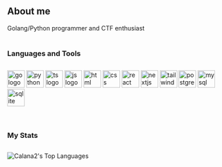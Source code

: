 <h2>About me</h2>
 Golang/Python programmer and CTF enthusiast
<br/><br/>

<!-- Tech stack icons -->  
<h3>Languages and Tools</h3>
<h2></h2>

<div>
<img src="https://cdn.jsdelivr.net/gh/devicons/devicon/icons/go/go-original.svg" height="40" alt="go logo"  />
<img src="https://cdn.jsdelivr.net/gh/devicons/devicon/icons/python/python-original.svg" height="40" alt="python logo"  />
<img src="https://cdn.jsdelivr.net/gh/devicons/devicon/icons/typescript/typescript-plain.svg" height="40" alt="ts logo"  />
<img src="https://cdn.jsdelivr.net/gh/devicons/devicon/icons/javascript/javascript-original.svg" height="40" alt="js logo"  />
<img src="https://cdn.jsdelivr.net/gh/devicons/devicon/icons/html5/html5-original.svg" height="40" alt="html logo"  />
<img src="https://cdn.jsdelivr.net/gh/devicons/devicon/icons/css3/css3-original.svg" height="40" alt="css logo"  />
<img src="https://cdn.jsdelivr.net/gh/devicons/devicon/icons/react/react-original.svg" height="40" alt="react logo"  />
<img src="https://cdn.jsdelivr.net/gh/devicons/devicon/icons/nextjs/nextjs-original.svg" height="40" alt="nextjs logo"  />
<img src="https://cdn.jsdelivr.net/gh/devicons/devicon/icons/tailwindcss/tailwindcss-original.svg" height="40" alt="tailwind logo"  />
<img src="https://cdn.jsdelivr.net/gh/devicons/devicon/icons/postgresql/postgresql-original.svg" height="40" alt="postgresql logo"  />
<img src="https://cdn.jsdelivr.net/gh/devicons/devicon/icons/mysql/mysql-original.svg" height="40" alt="mysql logo"  />
<img src="https://cdn.jsdelivr.net/gh/devicons/devicon/icons/sqlite/sqlite-original.svg" height="40" alt="sqlite logo"  />
</div>
 <br/><br/>


<!--![GitHub Stats](https://github-readme-stats.vercel.app/api?username=Calana2&theme=synthwave&show_icons=true&hide_border=true&include_all_commits=true)-->

<!-- Stats -->
<h3>My Stats</h3>
<h2></h2>

![Calana2's Top Languages](https://github-readme-stats.vercel.app/api/top-langs/?username=Calana2&theme=synthwave&show_icons=true&hide_border=true&layout=compact&lang_count=9)
